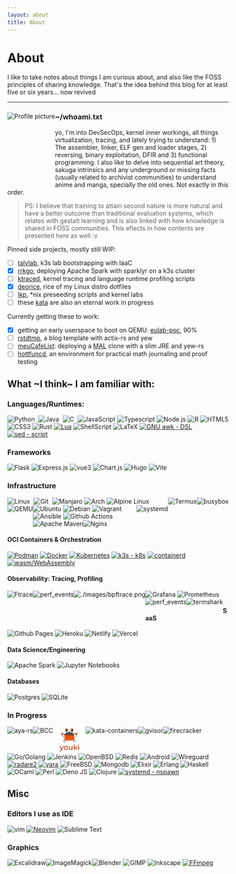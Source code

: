 ```yaml
---
layout: about
title: About
---
```


# About

<section class="quotes">
	<div class="summary">I like to take notes about things I am curious about, and also like the FOSS principles of sharing knowledge. That's the idea behind this blog for at least five or six years... now revived </div>
	<hr class="-center">
</section>

<div>
  <img align="left" height="160px" src="./images/avatar01.png" alt="Profile picture">

  <h3>~/whoami.txt</h3>

  yo, I'm into DevSecOps, kernel inner workings, all things virtualization, tracing, and lately trying to understand: 1) The assembler, linker, ELF gen and loader stages, 2) reversing, binary exploitation, DFIR and 3) functional programming. I also like to delve into sequential art theory, sakuga intrinsics and any underground or missing facts (usually related to archivist communities) to understand anime and manga, specially the old ones. Not exactly in this order.
  <br>
</div>

> PS: I believe that training to attain second nature is more natural and have a better outcome than traditional evaluation systems, which relates with gestalt learning and is also linked with how knowledge is shared in FOSS communities. This eflects in how contents are presented here as well :v

Pinned side projects, mostly still WIP:
- [ ] [talvlab](https://github.com/deomorxsy/talvlab), k3s lab bootstrapping with IaaC
- [x] [rrkgo](https://github.com/deomorxsy/rrkgo/), deploying Apache Spark with sparklyr on a k3s cluster
- [ ] [ktraced](https://github.com/deomorxsy/ktraced), kernel tracing and language runtime profiling scripts
- [x] [deorice](https://github.com/deomorxsy/deorice), rice of my Linux distro dotfiles
- [ ] [lkp](https://github.com/deomorxsy/lkp), \*nix preseeding scripts and kernel labs
- [ ] these [kata](https://github.com/deomorxsy/kata) are also an eternal work in progress

Currently getting these to work:
- [x] getting an early userspace to boot on QEMU: [eulab-poc](https://github.com/deomorxsy/eulab-poc), 90%
- [ ] [rstdtmp](https://github.com/deomorxsy/rstdtmp), a blog template with actix-rs and yew
- [ ] [meuCafeList](https://github.com/deomorxsy/meuCafeList): deploying a [MAL](https://myanimelist.net/) clone with a slim JRE and yew-rs
- [ ] [hottfuncd](https://github.com/deomorxsy/hottfuncd), an environment for practical math journaling and proof testing

## What ~I think~ I am familiar with:
### Languages/Runtimes:

![Python](https://img.shields.io/badge/Python-14354C?style=for-the-badge&logo=python&logoColor=white)&nbsp;
![Java](https://img.shields.io/badge/Java-ED8B00?style=for-the-badge&logo=java&logoColor=white)&nbsp;
![C](https://img.shields.io/badge/C-00599C?style=for-the-badge&logo=c&logoColor=white)&nbsp;
![JavaScript](https://img.shields.io/badge/JavaScript-F7DF1E?style=for-the-badge&logo=javascript&logoColor=black)
![Typescript](https://img.shields.io/badge/typescript-%23007ACC.svg?&style=for-the-badge&logo=typescript&logoColor=white)
![Node.js](https://img.shields.io/badge/node.js-%2343853D.svg?&style=for-the-badge&logo=node.js&logoColor=white)
![R](https://img.shields.io/badge/r-%23276DC3.svg?&style=for-the-badge&logo=r&logoColor=white)
![HTML5](https://img.shields.io/badge/html5-%23E34F26.svg?&style=for-the-badge&logo=html5&logoColor=white)
![CSS3](https://img.shields.io/badge/css3-%231572B6.svg?&style=for-the-badge&logo=css3&logoColor=white)
![Rust](https://img.shields.io/badge/rust-%23000000.svg?style=for-the-badge)
[![Lua](https://img.shields.io/badge/Lua-blue.svg?style=for-the-badge&logo=lua)](http://www.lua.org)
![ShellScript](https://img.shields.io/badge/shell_script-%23121011.svg?style=for-the-badge&logo=gnu-bash&logoColor=white)
![LaTeX](https://img.shields.io/badge/latex-%23008080.svg?style=for-the-badge&logo=latex&logoColor=white)
[![GNU awk - DSL](https://img.shields.io/badge/(g)awk-StreamEditor-purple)](https://www.gnu.org/software/gawk/manual/)
[![sed - script](https://img.shields.io/badge/sed-StreamEditor-purple)](https://www.gnu.org/software/sed/manual/sed.html)


### Frameworks
![Flask](https://img.shields.io/badge/flask-%23000.svg?style=for-the-badge&logo=flask&logoColor=white)
![Express.js](https://img.shields.io/badge/express.js-%23404d59.svg?style=for-the-badge&logo=express&logoColor=%2361DAFB)
![vue3](https://img.shields.io/badge/vuejs-%2335495e.svg?style=for-the-badge&logo=vue-dot-js&logoColor=%234FC08D)
![Chart.js](https://img.shields.io/badge/chart.js-F5788D.svg?style=for-the-badge&logo=chart.js&logoColor=white)
![Hugo](https://img.shields.io/badge/Hugo-black.svg?style=for-the-badge&logo=Hugo)
![Vite](https://img.shields.io/badge/vite-%23646CFF.svg?style=for-the-badge&logo=vite&logoColor=white)

### Infrastructure

![Linux](https://img.shields.io/badge/Linux-E34F26?style=for-the-badge&logo=linux&logoColor=black)&nbsp;
![Git](https://img.shields.io/badge/Git-E34F26?style=for-the-badge&logo=git&logoColor=white)&nbsp;
![Manjaro](https://img.shields.io/badge/Manjaro-35BF5C?style=for-the-badge&logo=Manjaro&logoColor=white)
![Arch](https://img.shields.io/badge/Arch%20Linux-1793D1?logo=arch-linux&logoColor=fff&style=for-the-badge)
![Alpine Linux](https://img.shields.io/badge/Alpine_Linux-%230D597F.svg?style=for-the-badge&logo=alpine-linux&logoColor=white)
[<img align="right" height="30px" src="https://djeqr6to3dedg.cloudfront.net/repo-logos/library/busybox/live/logo.png" alt="busybox">](https://busybox.net/)
[<img align="right" height="30px" src="https://avatars.githubusercontent.com/u/8104776?s=200&v=4" alt="Termux">](https://github.com/termux)
![Ubuntu](https://img.shields.io/badge/Ubuntu-E95420?style=for-the-badge&logo=ubuntu&logoColor=white)
![Debian](https://img.shields.io/badge/Debian-D70A53?style=for-the-badge&logo=debian&logoColor=white)
[<img align="left" height="60px" src="https://avatars.githubusercontent.com/u/2137033?s=200&v=4" alt="QEMU">](https://www.qemu.org/)
[<img align="right" height="30px" src="https://avatars.githubusercontent.com/u/1918868?s=200&v=4" alt="systemd">](https://github.com/systemd)
![Vagrant](https://img.shields.io/badge/vagrant-%231563FF.svg?style=for-the-badge&logo=vagrant&logoColor=white)
![Ansible](https://img.shields.io/badge/ansible-%231A1918.svg?style=for-the-badge&logo=ansible&logoColor=white)
![Github Actions](https://img.shields.io/badge/github%20actions-%232671E5.svg?style=for-the-badge&logo=githubactions&logoColor=white)
[<img align="left" height="25px" src="https://a11ybadges.com/badge?logo=apachemaven" alt="Apache Maven">](https://maven.apache.org/)
![Nginx](https://img.shields.io/badge/nginx-%23009639.svg?style=for-the-badge&logo=nginx&logoColor=white)

#### OCI Containers & Orchestration

[![Podman](https://a11ybadges.com/badge?logo=podman)](https://podman.io/)
[![Docker](https://img.shields.io/badge/Docker-2496ED?style=for-the-badge&logo=docker&logoColor=white)](https://www.docker.com/)
[![Kubernetes](https://img.shields.io/badge/kubernetes-%23326ce5.svg?style=for-the-badge&logo=kubernetes&logoColor=white)](https://kubernetes.io/)
[![k3s - k8s](https://img.shields.io/badge/k3s-k8s-black)](https://k3s.io/)
[![containerd](https://a11ybadges.com/badge?logo=containerd)](https://github.com/containerd/containerd)
[<img height="30px" src="https://avatars.githubusercontent.com/u/11578470?s=200&v=4" alt="wasm/WebAssembly">](https://webassembly.org/)

#### Observability: Tracing, Profiling
[<img align="left" height="60px" src="./images/ftrace.png" alt="Ftrace">](https://www.kernel.org/doc/html/latest/trace/ftrace.html?highlight=cache)
[<img align="left" height="60px" src="./images/perf_events.png" alt="perf_events">](https://perf.wiki.kernel.org/index.php/Main_Page)
[<img align="left" height="60px" src="https://pbs.twimg.com/media/EORCQ9xUcAMhT6w?format=jpg&name=small" alt="./images/bpftrace.png">](https://twitter.com/brendangregg/status/1217170899398299648/)
![Grafana](https://img.shields.io/badge/grafana-%23F46800.svg?style=for-the-badge&logo=grafana&logoColor=white)
![Prometheus](https://img.shields.io/badge/Prometheus-E6522C?style=for-the-badge&logo=Prometheus&logoColor=white)
[<img align="left" height="30px" src="https://www.kali.org/tools/tcpdump/images/tcpdump-logo.svg" alt="perf_events">](https://www.tcpdump.org/)
[<img align="left" height="30px" src="./images/termshark-sample.svg" alt="termshark">](https://github.com/gcla/termshark)


#### SaaS

![Github Pages](https://img.shields.io/badge/github%20pages-121013?style=for-the-badge&logo=github&logoColor=white)
![Heroku](https://img.shields.io/badge/heroku-%23430098.svg?style=for-the-badge&logo=heroku&logoColor=white)
![Netlify](https://img.shields.io/badge/netlify-%23000000.svg?style=for-the-badge&logo=netlify&logoColor=#00C7B7)
![Vercel](https://img.shields.io/badge/vercel-%23000000.svg?style=for-the-badge&logo=vercel&logoColor=white)

#### Data Science/Engineering

![Apache Spark](https://img.shields.io/badge/apache%20spark-E25A1C.svg?&style=for-the-badge&logo=Apache%20Spark&logoColor=white)
![Jupyter Notebooks](https://img.shields.io/badge/Jupyter-%23F37626.svg?style=for-the-badge&logo=Jupyter&logoColor=white)

#### Databases

![Postgres](https://img.shields.io/badge/postgres-336791.svg?&style=for-the-badge&logo=postgresql&logoColor=white)
![SQLite](https://img.shields.io/badge/sqlite-%2307405e.svg?style=for-the-badge&logo=sqlite&logoColor=white)

### In Progress
[<img align="left" height="60px" src="https://aya-rs.dev/assets/images/crabby.svg" alt="aya-rs">](https://github.com/aya-rs/aya)
[<img align="left" height="60px" src="./images/bcc.png" alt="BCC">](https://github.com/iovisor/bcc)
[<img align="left" height="60px" src="https://raw.githubusercontent.com/containers/youki/main/docs/youki.png" alt="youki">](https://github.com/containers/youki)
[<img align="left" height="60px" src="https://avatars.githubusercontent.com/u/33289952?s=200&v=4" alt="kata-containers">](https://github.com/kata-containers/kata-containers)
[<img align="left" height="60px" src="https://gvisor.dev/assets/logos/logo_solo_on_dark.svg" alt="gvisor">](https://github.com/google/gvisor)
[<img align="left" height="60px" src="https://avatars.githubusercontent.com/u/44477506?s=200&v=4" alt="firecracker">](https://github.com/firecracker-microvm)
![Go/Golang](https://img.shields.io/badge/go-%2300ADD8.svg?style=for-the-badge&logo=go&logoColor=white)
![Jenkins](https://img.shields.io/badge/jenkins-%232C5263.svg?style=for-the-badge&logo=jenkins&logoColor=white)
![OpenBSD](https://img.shields.io/badge/-OpenBSD-%23FCC771?style=for-the-badge&logo=openbsd&logoColor=black)
![Redis](https://img.shields.io/badge/redis-%23DD0031.svg?style=for-the-badge&logo=redis&logoColor=white)
![Android](https://img.shields.io/badge/Android-3DDC84?style=for-the-badge&logo=android&logoColor=white)
![Wireguard](https://img.shields.io/badge/wireguard-%2388171A.svg?style=for-the-badge&logo=wireguard&logoColor=white)
[![radare2](https://raw.githubusercontent.com/radareorg/radare2/master/doc/images/r2emoji.png)](https://www.radare.org/n/index.html)
[![yara](https://avatars.githubusercontent.com/u/7701252?s=48&v=4)](https://github.com/VirusTotal/yara)
![FreeBSD](https://img.shields.io/badge/-FreeBSD-%23870000?style=for-the-badge&logo=freebsd&logoColor=white)
![Mongodb](https://img.shields.io/badge/MongoDB-%234ea94b.svg?&style=for-the-badge&logo=mongodb&logoColor=white)
![Elixir](https://img.shields.io/badge/elixir-%234B275F.svg?style=for-the-badge&logo=elixir&logoColor=white)
![Erlang](https://img.shields.io/badge/Erlang-white.svg?style=for-the-badge&logo=erlang&logoColor=a90533)
![Haskell](https://img.shields.io/badge/Haskell-5e5086?style=for-the-badge&logo=haskell&logoColor=white)
![OCaml](https://a11ybadges.com/badge?logo=ocaml)
![Perl](https://img.shields.io/badge/perl-%2339457E.svg?style=for-the-badge&logo=perl&logoColor=white)
![Deno JS](https://img.shields.io/badge/deno%20js-000000?style=for-the-badge&logo=deno&logoColor=white)
![Clojure](https://img.shields.io/badge/Clojure-%23Clojure.svg?style=for-the-badge&logo=Clojure&logoColor=Clojure)
[![systemd - nspawn](https://img.shields.io/badge/systemd-nspawn-blue)](https://www.freedesktop.org/software/systemd/man/latest/systemd-nspawn.html)

## Misc

### Editors I use as IDE

![vim](https://img.shields.io/badge/VIM-%2311AB00.svg?style=for-the-badge&logo=vim&logoColor=white)
[![Neovim](https://img.shields.io/badge/Neovim%200.5+-green.svg?style=for-the-badge&logo=neovim)](https://neovim.io)
![Sublime Text](https://img.shields.io/badge/sublime_text-%23575757.svg?style=for-the-badge&logo=sublime-text&logoColor=important)

### Graphics

![Blender](https://img.shields.io/badge/blender-%23F5792A.svg?style=for-the-badge&logo=blender&logoColor=white)
![GIMP](https://img.shields.io/badge/Gimp-657D8B?style=for-the-badge&logo=gimp&logoColor=FFFFFF)
![Inkscape](https://img.shields.io/badge/Inkscape-e0e0e0?style=for-the-badge&logo=inkscape&logoColor=080A13)
[<img align="left" height="30px" src="https://avatars.githubusercontent.com/u/59452120?s=200&v=4" alt="Excalidraw">](https://github.com/excalidraw)
[<img align="left" height="30px" src="https://imagemagick.org/image/wand.ico" alt="ImageMagick">](https://imagemagick.org/)
[<img alignt="left" height="30px" src="https://avatars.githubusercontent.com/u/729418?s=200&v=4" alt="FFmpeg">](https://github.com/FFmpeg/FFmpeg)


